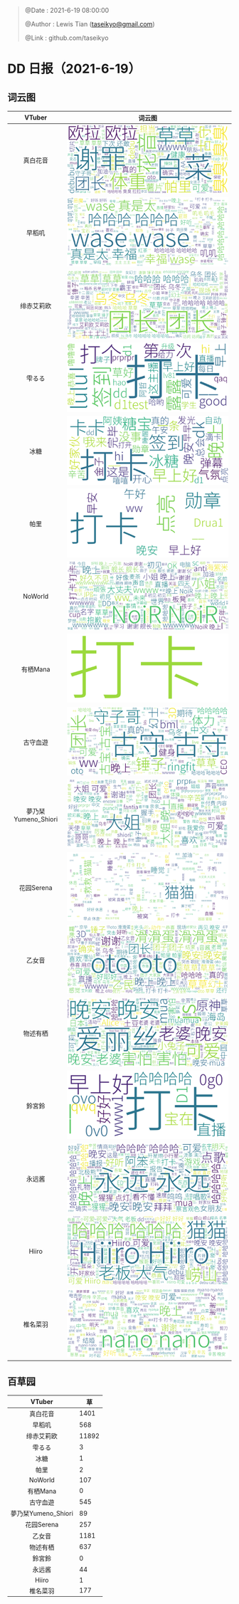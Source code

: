 > @Date    : 2021-6-19 08:00:00
>
> @Author  : Lewis Tian (taseikyo@gmail.com)
>
> @Link    : github.com/taseikyo

# DD 日报（2021-6-19）


## 词云图

|VTuber|词云图|
|:-:|-|
|真白花音|![](../images/21402309_2021-6-19_purge_wordcloud.png)|
|早稻叽|![](../images/41682_2021-6-19_purge_wordcloud.png)|
|绯赤艾莉欧|![](../images/21396545_2021-6-19_purge_wordcloud.png)|
|雫るる|![](../images/21013446_2021-6-19_purge_wordcloud.png)|
|冰糖|![](../images/876396_2021-6-19_purge_wordcloud.png)|
|帕里|![](../images/4895312_2021-6-19_purge_wordcloud.png)|
|NoWorld|![](../images/21448649_2021-6-19_purge_wordcloud.png)|
|有栖Mana|![](../images/6542258_2021-6-19_purge_wordcloud.png)|
|古守血遊|![](../images/8725120_2021-6-19_purge_wordcloud.png)|
|夢乃栞Yumeno_Shiori|![](../images/14052636_2021-6-19_purge_wordcloud.png)|
|花园Serena|![](../images/14327465_2021-6-19_purge_wordcloud.png)|
|乙女音|![](../images/21320551_2021-6-19_purge_wordcloud.png)|
|物述有栖|![](../images/21449083_2021-6-19_purge_wordcloud.png)|
|鈴宮鈴|![](../images/21685677_2021-6-19_purge_wordcloud.png)|
|永远酱|![](../images/21701071_2021-6-19_purge_wordcloud.png)|
|Hiiro|![](../images/21919321_2021-6-19_purge_wordcloud.png)|
|椎名菜羽|![](../images/22347054_2021-6-19_purge_wordcloud.png)|

## 百草园

|VTuber|草|
|:-:|-|
|真白花音|1401|
|早稻叽|568|
|绯赤艾莉欧|11892|
|雫るる|3|
|冰糖|1|
|帕里|2|
|NoWorld|107|
|有栖Mana|0|
|古守血遊|545|
|夢乃栞Yumeno_Shiori|89|
|花园Serena|257|
|乙女音|1181|
|物述有栖|637|
|鈴宮鈴|0|
|永远酱|44|
|Hiiro|1|
|椎名菜羽|177|
